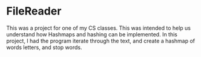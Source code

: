 # FileReader

This was a project for one of my CS classes. This was intended to help us understand how Hashmaps and hashing can be implemented. 
In this project, I had the program iterate through the text, and create a hashmap of words letters, and stop words. 
